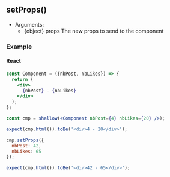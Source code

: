 ## setProps()

- Arguments:
  - {object} props The new props to send to the component

### Example

#### React

```jsx
const Component = ({nbPost, nbLikes}) => {
  return (
    <div>
      {nbPost} - {nbLikes}
    </div>
  );
};

const cmp = shallow(<Component nbPost={4} nbLikes={20} />);

expect(cmp.html()).toBe('<div>4 - 20</div>');

cmp.setProps({
  nbPost: 42,
  nbLikes: 65
});

expect(cmp.html()).toBe('<div>42 - 65</div>');
```
